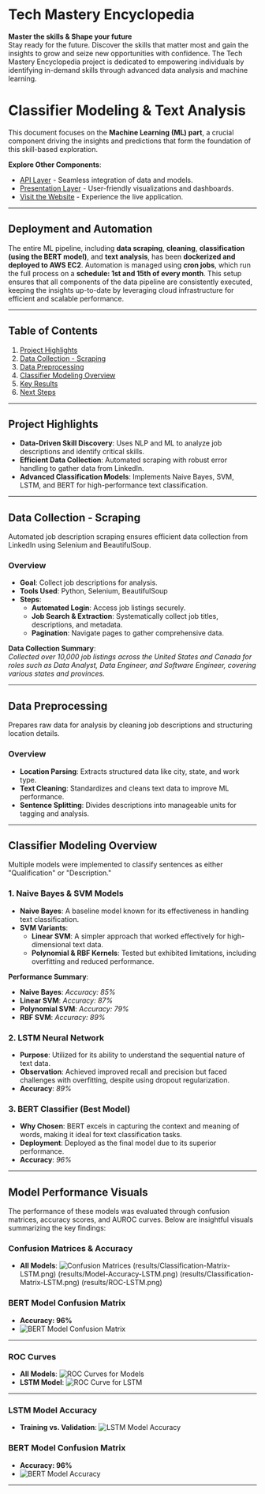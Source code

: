 # Tech Mastery Encyclopedia

**Master the skills & Shape your future**  
Stay ready for the future. Discover the skills that matter most and gain the insights to grow and seize new opportunities with confidence. The Tech Mastery Encyclopedia project is dedicated to empowering individuals by identifying in-demand skills through advanced data analysis and machine learning.

# Classifier Modeling & Text Analysis

This document focuses on the **Machine Learning (ML) part**, a crucial component driving the insights and predictions that form the foundation of this skill-based exploration.

**Explore Other Components**:
- [API Layer](#api-layer) - Seamless integration of data and models.
- [Presentation Layer](#presentation-layer) - User-friendly visualizations and dashboards.
- [Visit the Website](#website-link) - Experience the live application.

---

## Deployment and Automation

The entire ML pipeline, including **data scraping**, **cleaning**, **classification (using the BERT model)**, and **text analysis**, has been **dockerized and deployed to AWS EC2**. Automation is managed using **cron jobs**, which run the full process on a **schedule: 1st and 15th of every month**. This setup ensures that all components of the data pipeline are consistently executed, keeping the insights up-to-date by leveraging cloud infrastructure for efficient and scalable performance.

---

## Table of Contents

1. [Project Highlights](#project-highlights)
2. [Data Collection - Scraping](#data-collection---scraping)
3. [Data Preprocessing](#data-preprocessing)
4. [Classifier Modeling Overview](#classifier-modeling-overview)
5. [Key Results](#key-results)
6. [Next Steps](#next-steps)

---

## Project Highlights

- **Data-Driven Skill Discovery**: Uses NLP and ML to analyze job descriptions and identify critical skills.
- **Efficient Data Collection**: Automated scraping with robust error handling to gather data from LinkedIn.
- **Advanced Classification Models**: Implements Naive Bayes, SVM, LSTM, and BERT for high-performance text classification.

---

## Data Collection - Scraping

Automated job description scraping ensures efficient data collection from LinkedIn using Selenium and BeautifulSoup.

### Overview

- **Goal**: Collect job descriptions for analysis.
- **Tools Used**: Python, Selenium, BeautifulSoup
- **Steps**:
  - **Automated Login**: Access job listings securely.
  - **Job Search & Extraction**: Systematically collect job titles, descriptions, and metadata.
  - **Pagination**: Navigate pages to gather comprehensive data.

**Data Collection Summary**:  
_Collected over 10,000 job listings across the United States and Canada for roles such as Data Analyst, Data Engineer, and Software Engineer, covering various states and provinces._


---

## Data Preprocessing

Prepares raw data for analysis by cleaning job descriptions and structuring location details.

### Overview

- **Location Parsing**: Extracts structured data like city, state, and work type.
- **Text Cleaning**: Standardizes and cleans text data to improve ML performance.
- **Sentence Splitting**: Divides descriptions into manageable units for tagging and analysis.


---

## Classifier Modeling Overview

Multiple models were implemented to classify sentences as either "Qualification" or "Description."

### 1. Naive Bayes & SVM Models
- **Naive Bayes**: A baseline model known for its effectiveness in handling text classification.
- **SVM Variants**:
  - **Linear SVM**: A simpler approach that worked effectively for high-dimensional text data.
  - **Polynomial & RBF Kernels**: Tested but exhibited limitations, including overfitting and reduced performance.

**Performance Summary**:
- **Naive Bayes**: _Accuracy: 85%_
- **Linear SVM**: _Accuracy: 87%_
- **Polynomial SVM**: _Accuracy: 79%_
- **RBF SVM**: _Accuracy: 89%_

### 2. LSTM Neural Network
- **Purpose**: Utilized for its ability to understand the sequential nature of text data.
- **Observation**: Achieved improved recall and precision but faced challenges with overfitting, despite using dropout regularization.
- **Accuracy**: _89%_

### 3. BERT Classifier (Best Model)
- **Why Chosen**: BERT excels in capturing the context and meaning of words, making it ideal for text classification tasks.
- **Deployment**: Deployed as the final model due to its superior performance.
- **Accuracy**: _96%_

---

## Model Performance Visuals

The performance of these models was evaluated through confusion matrices, accuracy scores, and AUROC curves. Below are insightful visuals summarizing the key findings:

### Confusion Matrices & Accuracy

- **All Models**: ![Confusion Matrices](results/Classification-Matrices.png)
(results/Classification-Matrix-LSTM.png)
(results/Model-Accuracy-LSTM.png)
(results/Classification-Matrix-LSTM.png)
(results/ROC-LSTM.png)
### BERT Model Confusion Matrix
- **Accuracy: 96%**
- ![BERT Model Confusion Matrix](Classification-Matrix-Bert.png)

---

### ROC Curves
- **All Models**: ![ROC Curves for Models](results/ROC-Curves.png)
- **LSTM Model**: ![ROC Curve for LSTM](results/ROC-LSTM.png)

---

### LSTM Model Accuracy
- **Training vs. Validation**: ![LSTM Model Accuracy](results/Model-Accuracy-LSTM.png)


### BERT Model Confusion Matrix
- **Accuracy: 96%**
- ![![BERT Model Accuracy](results/Model-Accuracy-LSTM.png)](results/Model-Accuracy-LSTM.png)

---
